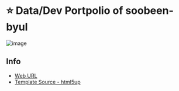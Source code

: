 # ⭐ Data/Dev Portpolio of soobeen-byul

![image](https://github.com/soobeen-byul/soobeen-byul.github.io/assets/95599133/fab2f87a-7719-4fb1-a14f-76987f545cfb)

## Info
- [Web URL](https://soobeen-byul.github.io/)
- [Template Source - html5up](https://html5up.net/)
